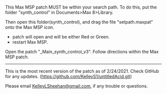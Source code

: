 
This Max MSP patch MUST be within your search path. 
To do this, put the folder "synth_control" in Documents>Max 8>Library.

Then open this folder(synth_control), and drag the file "setpath.maxpat" onto the Max MSP icon. 
 - patch will open and will be either Red or Green. 
 - restart Max MSP.


Open the patch "_Main_synth_control_v3". 
Follow directions within the Max MSP patch.


-------------------------------------------------------------------------------
This is the most recent version of the patch as of 2/24/2021.
Check GitHub for any updates.
(https://github.com/KelleyS1/untitledAcid.git)

Please email KelleyLSheehan@gmail.com, if any trouble or questions.
